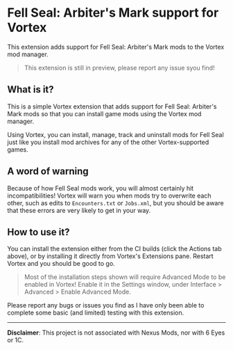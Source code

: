 # Fell Seal: Arbiter's Mark support for Vortex

This extension adds support for Fell Seal: Arbiter's Mark mods to the Vortex mod manager.

> This extension is still in preview, please report any issue syou find! 

## What is it?

This is a simple Vortex extension that adds support for Fell Seal: Arbiter's Mark mods so that you can install game mods using the Vortex mod manager.

Using Vortex, you can install, manage, track and uninstall mods for Fell Seal just like you install mod archives for any of the other Vortex-supported games.

## A word of warning

Because of how Fell Seal mods work, you will almost certainly hit incompatibilities! Vortex will warn you when mods try to overwrite each other, such as edits to `Encounters.txt` or `Jobs.xml`, but you should be aware that these errors are very likely to get in your way.

## How to use it?

You can install the extension either from the CI builds (click the Actions tab above), or by installing it directly from Vortex's Extensions pane. Restart Vortex and you should be good to go.

> Most of the installation steps shown will require Advanced Mode to be enabled in Vortex! Enable it in the Settings window, under Interface > Advanced > Enable Advanced Mode.

Please report any bugs or issues you find as I have only been able to complete some basic (and limited) testing with this extension.

---

**Disclaimer**: This project is not associated with Nexus Mods, nor with 6 Eyes or 1C.